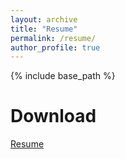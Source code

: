```yaml
---
layout: archive
title: "Resume"
permalink: /resume/
author_profile: true
---
```


{% include base_path %}

Download
======

[Resume](http://ashwinpathak20.github.io/files/Resume.pdf)
